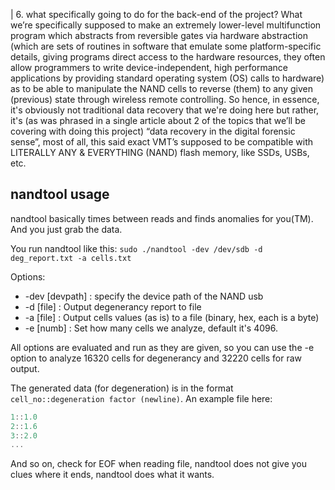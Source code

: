 | 6. what specifically going to do for the back-end of the project? What we’re specifically supposed to make an extremely 
lower-level multifunction program which abstracts from reversible gates via hardware abstraction
(which are sets of routines in software that emulate some platform-specific details,
giving programs direct access to the hardware resources, they often allow programmers to write device-independent,
high performance applications by providing standard operating system (OS) calls to hardware)
as to be able to manipulate the NAND cells to reverse (them) to any given (previous) state through
wireless remote controlling. So hence, in essence, it's obviously not traditional data recovery that we're doing here
but rather, it's (as was phrased in a single article about 2 of the topics that we’ll be covering with doing this project)
“data recovery in the digital forensic sense”, most of all, this said exact 
VMT’s supposed to be compatible with LITERALLY ANY & EVERYTHING (NAND) flash memory, like SSDs, USBs, etc.

## nandtool usage
nandtool basically times between reads and finds anomalies for you(TM). And you just grab the data.

You run nandtool like this: `sudo ./nandtool -dev /dev/sdb -d deg_report.txt -a cells.txt`

Options:

* -dev [devpath] : specify the device path of the NAND usb
* -d [file] : Output degenerancy report to file
* -a [file] : Output cells values (as is) to a file (binary, hex, each is a byte)
* -e [numb] : Set how many cells we analyze, default it's 4096.

All options are evaluated and run as they are given, so you can use the -e option to analyze 16320 cells for degenerancy and 32220 cells for raw output.

The generated data (for degeneration) is in the format `cell_no::degeneration factor (newline)`. An example file here:
```c
1::1.0
2::1.6
3::2.0
...
```
And so on, check for EOF when reading file, nandtool does not give you clues where it ends, nandtool does what it wants.
